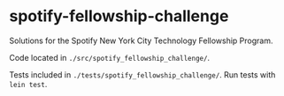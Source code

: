 # spotify-fellowship-challenge

Solutions for the Spotify New York City Technology Fellowship Program.

Code located in `./src/spotify_fellowship_challenge/`.

Tests included in `./tests/spotify_fellowship_challenge/`. Run tests with `lein test`.
